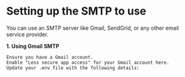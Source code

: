 # Setting up the SMTP to use

You can use an SMTP server like Gmail, SendGrid, or any other email service provider.

**1. Using Gmail SMTP**

    Ensure you have a Gmail account.
    Enable "Less secure app access" for your Gmail account here.
    Update your .env file with the following details: